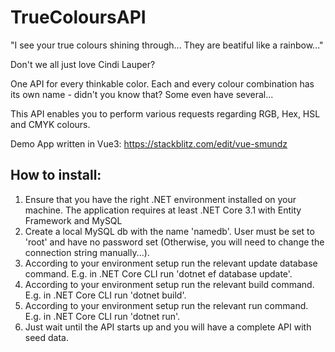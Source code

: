 # TrueColoursAPI
"I see your true colours shining through... They are beatiful like a rainbow..."

Don't we all just love Cindi Lauper?

One API for every thinkable color. Each and every colour combination has its own name - didn't you know that? Some even have several...

This API enables you to perform various requests regarding RGB, Hex, HSL and CMYK colours. 

Demo App written in Vue3:
https://stackblitz.com/edit/vue-smundz

<h2>How to install:</h2>
<ol>
    <li>Ensure that you have the right .NET environment installed on your machine. The application requires at least .NET Core 3.1 with Entity Framework and MySQL</li>
    <li>Create a local MySQL db with the name 'namedb'. User must be set to 'root' and have no password set (Otherwise, you will need to change the connection string manually...).</li>
    <li>According to your environment setup run the relevant update database command. E.g. in .NET Core CLI run 'dotnet ef database update'. </li>
    <li>According to your environment setup run the relevant build command. E.g. in .NET Core CLI run 'dotnet build'. </li>
    <li>According to your environment setup run the relevant run command. E.g. in .NET Core CLI run 'dotnet run'. </li>
    <li>Just wait until the API starts up and you will have a complete API with seed data.</li>
</ol>